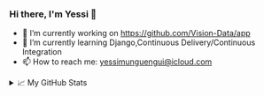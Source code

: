 ### Hi there, I'm Yessi 👋

- 🔭 I’m currently working on https://github.com/Vision-Data/app
- 🌱 I’m currently learning Django,Continuous Delivery/Continuous Integration
- 📫 How to reach me: yessimunguengui@icloud.com

<details>
  <summary>📈 My GitHub Stats</summary> 
  <h2>&#x1f4c8; GitHub Stats</h2>

  <a href="https://github.com/arthurgeay">
    <img align="center" src="https://github-readme-stats.vercel.app/api/top-langs/?username=arthurgeay&&hide=html,makefile,c%2B%2B,c,vcl,groff,dockerfile,shell,objective-c&title_color=ffffff&text_color=c9cacc&icon_color=2bbc8a&bg_color=1d1f21&count_private=true&langs_count=3" />
  </a>
  &nbsp;&nbsp;
  <a href="https://github.com/yxssi">
    <img align="center" src="https://github-readme-stats.vercel.app/api?username=yxssi&show_icons=true&line_height=27&count_private=true&title_color=ffffff&text_color=c9cacc&icon_color=2bbc8a&bg_color=1d1f21" />
  </a>
  <br/><br/>
  <img src="https://activity-graph.herokuapp.com/graph?username=yxssi&theme=xcode" />
</details>

